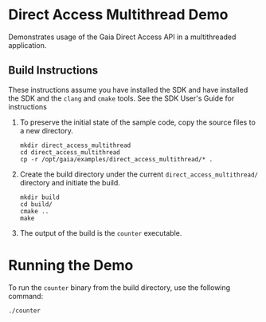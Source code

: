 # Direct Access Multithread Demo
Demonstrates usage of the Gaia Direct Access API in a multithreaded application.

## Build Instructions
These instructions assume you have installed the SDK and have installed the SDK and the `clang` and `cmake` tools.  See the SDK User's Guide for instructions

1. To preserve the initial state of the sample code, copy the source files to a new directory.
    ```shell
    mkdir direct_access_multithread
    cd direct_access_multithread
    cp -r /opt/gaia/examples/direct_access_multithread/* .
    ```
2. Create the build directory under the current `direct_access_multithread/` directory and initiate the build.
    ```shell
    mkdir build
    cd build/
    cmake ..
    make
    ```
3. The output of the build is the `counter` executable.

# Running the Demo

To run the `counter` binary from the build directory, use the following command:

```shell
./counter
```
